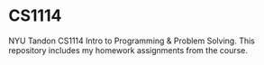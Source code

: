 # CS1114
NYU Tandon CS1114 Intro to Programming & Problem Solving.
This repository includes my homework assignments from the course.
